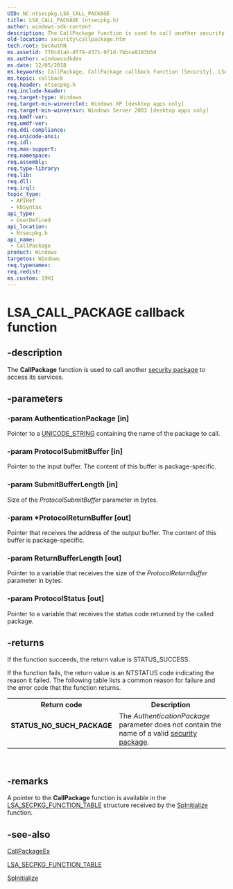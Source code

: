 ```yaml
---
UID: NC:ntsecpkg.LSA_CALL_PACKAGE
title: LSA_CALL_PACKAGE (ntsecpkg.h)
author: windows-sdk-content
description: The CallPackage function is used to call another security package to access its services.
old-location: security\callpackage.htm
tech.root: SecAuthN
ms.assetid: 770c41ab-df79-4371-9f1d-7bbce8193b5d
ms.author: windowssdkdev
ms.date: 12/05/2018
ms.keywords: CallPackage, CallPackage callback function [Security], LSA_CALL_PACKAGE, LSA_CALL_PACKAGE callback, _ssp_callpackage, ntsecpkg/CallPackage, security.callpackage
ms.topic: callback
req.header: ntsecpkg.h
req.include-header: 
req.target-type: Windows
req.target-min-winverclnt: Windows XP [desktop apps only]
req.target-min-winversvr: Windows Server 2003 [desktop apps only]
req.kmdf-ver: 
req.umdf-ver: 
req.ddi-compliance: 
req.unicode-ansi: 
req.idl: 
req.max-support: 
req.namespace: 
req.assembly: 
req.type-library: 
req.lib: 
req.dll: 
req.irql: 
topic_type:
 - APIRef
 - kbSyntax
api_type:
 - UserDefined
api_location:
 - Ntsecpkg.h
api_name:
 - CallPackage
product: Windows
targetos: Windows
req.typenames: 
req.redist: 
ms.custom: 19H1
---
```


# LSA_CALL_PACKAGE callback function


## -description


The <b>CallPackage</b> function is used to call another <a href="https://msdn.microsoft.com/3e9d7672-2314-45c8-8178-5a0afcfd0c50">security package</a> to access its services.


## -parameters




### -param AuthenticationPackage [in]

Pointer to a 
<a href="https://msdn.microsoft.com/4687d63a-4e58-4181-a48f-2724e5015e77">UNICODE_STRING</a> containing the name of the package to call.


### -param ProtocolSubmitBuffer [in]

Pointer to the input buffer. The content of this buffer is package-specific.


### -param SubmitBufferLength [in]

Size of the <i>ProtocolSubmitBuffer</i> parameter in bytes.


### -param *ProtocolReturnBuffer [out]

Pointer that receives the address of the output buffer. The content of this buffer is package-specific.


### -param ReturnBufferLength [out]

Pointer to a variable that receives the size of the <i>ProtocolReturnBuffer</i> parameter in bytes.


### -param ProtocolStatus [out]

Pointer to a variable that receives the status code returned by the called package.


## -returns



If the function succeeds, the return value is STATUS_SUCCESS.

If the function fails, the return value is an NTSTATUS code indicating the reason it failed. The following table lists a common reason for failure and the error code that the function returns.

<table>
<tr>
<th>Return code</th>
<th>Description</th>
</tr>
<tr>
<td width="40%">
<dl>
<dt><b>STATUS_NO_SUCH_PACKAGE</b></dt>
</dl>
</td>
<td width="60%">
The <i>AuthenticationPackage</i> parameter does not contain the name of a valid <a href="https://msdn.microsoft.com/3e9d7672-2314-45c8-8178-5a0afcfd0c50">security package</a>.

</td>
</tr>
</table>
 




## -remarks



A pointer to the <b>CallPackage</b> function is available in the 
<a href="https://msdn.microsoft.com/85f04072-8634-454a-9038-737d86c5597d">LSA_SECPKG_FUNCTION_TABLE</a> structure received by the 
<a href="https://msdn.microsoft.com/d93bafc6-d946-4214-b3c0-5e5a8e359638">SpInitialize</a> function.




## -see-also




<a href="https://msdn.microsoft.com/b26eb42d-9692-4df7-bbde-f7bce0924221">CallPackageEx</a>



<a href="https://msdn.microsoft.com/85f04072-8634-454a-9038-737d86c5597d">LSA_SECPKG_FUNCTION_TABLE</a>



<a href="https://msdn.microsoft.com/d93bafc6-d946-4214-b3c0-5e5a8e359638">SpInitialize</a>
 

 


